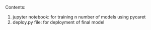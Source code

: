 Contents:

1. jupyter notebook: for training n number of models using pycaret
2. deploy.py file: for deployment of final model
